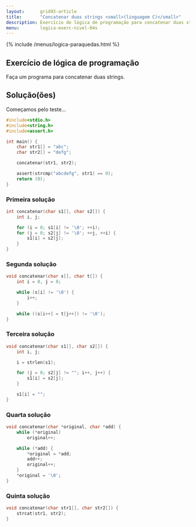 ```yaml
---
layout:      grid93-article
title:       "Concatenar duas strings <small>(linguagem C)</small>"
description: Exercício de lógica de programação para concatenar duas strings.
menu:        logica-exerc-nivel-04s
---
```


{% include /menus/logica-paraquedas.html %}

Exercício de lógica de programação
---


Faça um programa para concatenar duas strings.



Solução(ões)
---


Começamos pelo teste...

```c
#include<stdio.h>
#include<string.h>
#include<assert.h>

int main() {
    char str1[] = "abc";
    char str2[] = "defg";

    concatenar(str1, str2);

    assert(strcmp("abcdefg", str1) == 0);    
    return (0);
}
```


### Primeira solução

```c
int concatenar(char s1[], char s2[]) {
    int i, j;

    for (i = 0; s1[i] != '\0'; ++i);
    for (j = 0; s2[j] != '\0'; ++j, ++i) {
        s1[i] = s2[j];
    }
}
```


### Segunda solução

```c
void concatenar(char s[], char t[]) {
    int i = 0, j = 0;

    while (s[i] != '\0') {
        i++;
    }

    while ((s[i++] = t[j++]) != '\0');
}
```


### Terceira solução

```c
void concatenar(char s1[], char s2[]) {
    int i, j;

    i = strlen(s1);

    for (j = 0; s2[j] != ""; i++, j++) {
        s1[i] = s2[j];
    }

    s1[i] = "";
}
```


### Quarta solução

```c
void concatenar(char *original, char *add) {
    while (*original)
        original++;

    while (*add) {
        *original = *add;
        add++;
        original++;
    }
    *original = '\0';
}
```


### Quinta solução

```c
void concatenar(char str1[], char str2[]) {
    strcat(str1, str2);
}
```